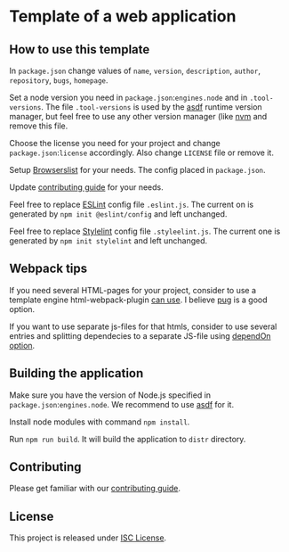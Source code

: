 # Template of a web application

## How to use this template

In `package.json` change values of `name`, `version`, `description`, `author`, `repository`, `bugs`, `homepage`.

Set a node version you need in `package.json`:`engines.node` and in `.tool-versions`.
The file `.tool-versions` is used by the [asdf](https://asdf-vm.com) runtime version manager, but feel free to use any other version manager (like [nvm](https://github.com/nvm-sh/nvm) and remove this file.

Choose the license you need for your project and change `package.json`:`license` accordingly. Also change `LICENSE` file or remove it.

Setup [Browserslist](https://browsersl.ist) for your needs. The config placed in `package.json`.

Update [contributing guide](./CONTRIBUTING.md) for your needs.

Feel free to replace [ESLint](https://eslint.org) config file `.eslint.js`.
The current on is generated by `npm init @eslint/config` and left unchanged.

Feel free to replace [Stylelint](https://stylelint.io) config file `.styleelint.js`.
The current one is generated by `npm init stylelint` and left unchanged.


## Webpack tips

If you need several HTML-pages for your project, consider to use a template engine html-webpack-plugin [can use](https://github.com/jantimon/html-webpack-plugin/blob/main/docs/template-option.md). I believe [pug](https://pugjs.org/) is a good option.

If you want to use separate js-files for that htmls, consider to use several entries and splitting dependecies to a separate JS-file using [dependOn option](https://webpack.js.org/guides/code-splitting/#prevent-duplication).


## Building the application

Make sure you have the version of Node.js specified in `package.json`:`engines.node`.
We recommend to use [asdf](https://asdf-vm.com) for it.

Install node modules with command `npm install`.

Run `npm run build`.
It will build the application to `distr` directory.


## Contributing

Please get familiar with our [contributing guide](./CONTRIBUTING.md).


## License

This project is released under [ISC License](https://opensource.org/licenses/ISC).
